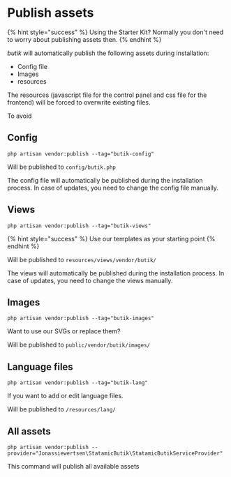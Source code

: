 # Publish assets

{% hint style="success" %}
Using the Starter Kit? Normally you don't need to worry about publishing assets then. 
{% endhint %}

_butik_ will automatically publish the following assets during installation:

* Config file
* Images
* resources

The resources \(javascript file for the control panel and css file for the frontend\) will be forced to overwrite existing files. 

To avoid 

## Config

```text
php artisan vendor:publish --tag="butik-config"
```

Will be published to `config/butik.php`

The config file will automatically be published during the installation process. In case of updates, you need to change the config file manually. 

## Views

```text
php artisan vendor:publish --tag="butik-views"
```

{% hint style="success" %}
Use our templates as your starting point
{% endhint %}

Will be published to `resources/views/vendor/butik/`

The views will automatically be published during the installation process. In case of updates, you need to change the views manually.

## Images

```text
php artisan vendor:publish --tag="butik-images"
```

Want to use our SVGs or replace them?

Will be published to `public/vendor/butik/images/`

## Language files

```text
php artisan vendor:publish --tag="butik-lang"
```

If you want to add or edit language files. 

Will be published to `/resources/lang/`

## All assets

```text
php artisan vendor:publish --provider="Jonassiewertsen\StatamicButik\StatamicButikServiceProvider"
```

This command will publish all available assets

